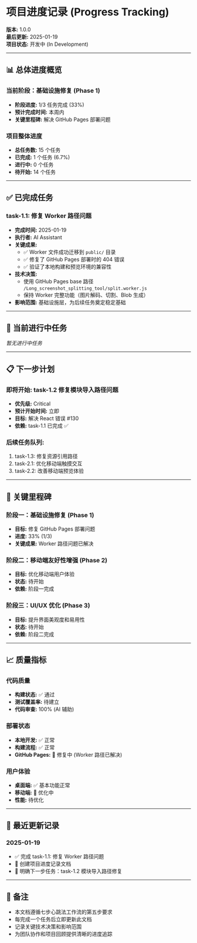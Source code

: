 # 项目进度记录 (Progress Tracking)

**版本:** 1.0.0  
**最后更新:** 2025-01-19  
**项目状态:** 开发中 (In Development)

---

## 📊 总体进度概览

### 当前阶段：基础设施修复 (Phase 1)
- **阶段进度:** 1/3 任务完成 (33%)
- **预计完成时间:** 本周内
- **关键里程碑:** 解决 GitHub Pages 部署问题

### 项目整体进度
- **总任务数:** 15 个任务
- **已完成:** 1 个任务 (6.7%)
- **进行中:** 0 个任务
- **待开始:** 14 个任务

---

## ✅ 已完成任务

### **task-1.1: 修复 Worker 路径问题** 
- **完成时间:** 2025-01-19
- **执行者:** AI Assistant
- **关键成果:**
  - ✅ Worker 文件成功迁移到 `public/` 目录
  - ✅ 修复了 GitHub Pages 部署时的 404 错误
  - ✅ 验证了本地构建和预览环境的兼容性
- **技术决策:**
  - 使用 GitHub Pages base 路径 `/Long_screenshot_splitting_tool/split.worker.js`
  - 保持 Worker 完整功能（图片解码、切割、Blob 生成）
- **影响范围:** 基础设施层，为后续任务奠定稳定基础

---

## 🚧 当前进行中任务

*暂无进行中任务*

---

## 📋 下一步计划

### **即将开始: task-1.2 修复模块导入路径问题**
- **优先级:** Critical
- **预计开始时间:** 立即
- **目标:** 解决 React 错误 #130
- **依赖:** task-1.1 已完成 ✅

### **后续任务队列:**
1. task-1.3: 修复资源引用路径
2. task-2.1: 优化移动端触摸交互
3. task-2.2: 改善移动端预览体验

---

## 🎯 关键里程碑

### 阶段一：基础设施修复 (Phase 1)
- **目标:** 修复 GitHub Pages 部署问题
- **进度:** 33% (1/3)
- **关键成果:** Worker 路径问题已解决

### 阶段二：移动端友好性增强 (Phase 2)
- **目标:** 优化移动端用户体验
- **状态:** 待开始
- **依赖:** 阶段一完成

### 阶段三：UI/UX 优化 (Phase 3)
- **目标:** 提升界面美观度和易用性
- **状态:** 待开始
- **依赖:** 阶段二完成

---

## 📈 质量指标

### 代码质量
- **构建状态:** ✅ 通过
- **测试覆盖率:** 待建立
- **代码审查:** 100% (AI 辅助)

### 部署状态
- **本地开发:** ✅ 正常
- **构建流程:** ✅ 正常
- **GitHub Pages:** 🔄 修复中 (Worker 路径已解决)

### 用户体验
- **桌面端:** ✅ 基本功能正常
- **移动端:** 🔄 优化中
- **性能:** 待优化

---

## 🔄 最近更新记录

### 2025-01-19
- ✅ 完成 task-1.1: 修复 Worker 路径问题
- 📝 创建项目进度记录文档
- 🎯 明确下一步任务：task-1.2 模块导入路径修复

---

## 📝 备注

- 本文档遵循七步心跳法工作流的第五步要求
- 每完成一个任务后立即更新此文档
- 记录关键技术决策和影响范围
- 为团队协作和项目回顾提供清晰的进度追踪